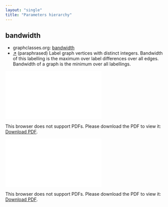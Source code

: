 ```yaml
---
layout: "single"
title: "Parameters hierarchy"
---
```

<!--this is a generated file-->

## bandwidth
* graphclasses.org: [bandwidth](https://www.graphclasses.org/classes/par_25.html)
* [↗](https://en.wikipedia.org/wiki/Graph_bandwidth) (paraphrased) Label graph vertices with distinct integers. Bandwidth of this labelling is the maximum over label differences over all edges. Bandwidth of a graph is the minimum over all labellings.

<object data="../local_aP5a38.pdf" type="application/pdf" width="100%" height="480px"><embed src="../local_aP5a38.pdf"><p>This browser does not support PDFs. Please download the PDF to view it: <a href="../local_aP5a38.pdf">Download PDF</a>.</p></embed></object>


<object data="../aP5a38.pdf" type="application/pdf" width="100%" height="480px"><embed src="../aP5a38.pdf"><p>This browser does not support PDFs. Please download the PDF to view it: <a href="../aP5a38.pdf">Download PDF</a>.</p></embed></object>


